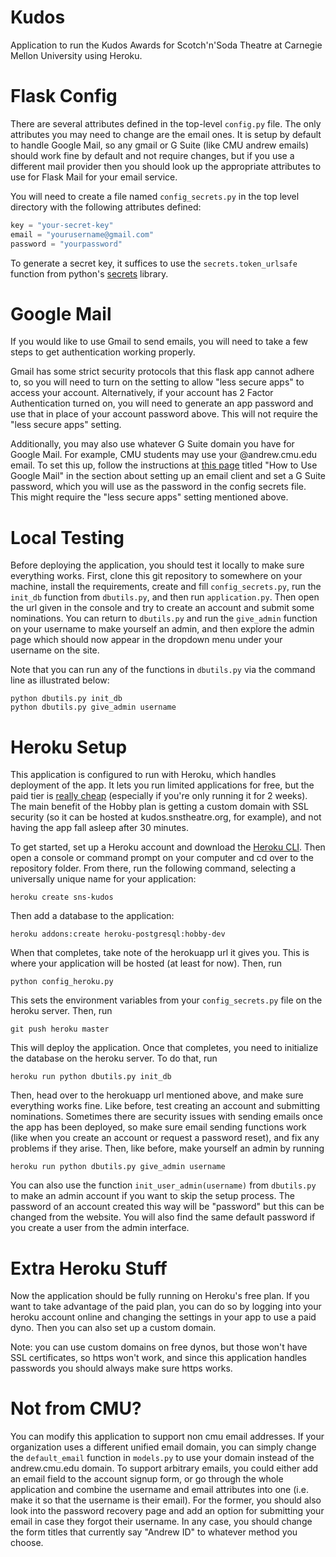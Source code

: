 # Kudos

Application to run the Kudos Awards for Scotch'n'Soda Theatre at Carnegie Mellon University using Heroku.

# Flask Config

There are several attributes defined in the top-level `config.py` file. The only attributes you may need to change are the email ones. It is setup by default to handle Google Mail, so any gmail or G Suite (like CMU andrew emails) should work fine by default and not require changes, but if you use a different mail provider then you should look up the appropriate attributes to use for Flask Mail for your email service.

You will need to create a file named `config_secrets.py` in the top level directory with the following attributes defined:

```python
key = "your-secret-key"
email = "yourusername@gmail.com"
password = "yourpassword"
```

To generate a secret key, it suffices to use the `secrets.token_urlsafe` function from python's [secrets](https://docs.python.org/3/library/secrets.html#secrets.token_urlsafe "secrets") library.

# Google Mail

If you would like to use Gmail to send emails, you will need to take a few steps to get authentication working properly.

Gmail has some strict security protocols that this flask app cannot adhere to, so you will need to turn on the setting to allow "less secure apps" to access your account. Alternatively, if your account has 2 Factor Authentication turned on, you will need to generate an app password and use that in place of your account password above. This will not require the "less secure apps" setting.

Additionally, you may also use whatever G Suite domain you have for Google Mail. For example, CMU students may use your @andrew.cmu.edu email. To set this up, follow the instructions at [this page](https://www.cmu.edu/computing/services/comm-collab/email-calendar/google/how-to/index.html "this page") titled "How to Use Google Mail" in the section about setting up an email client and set a G Suite password, which you will use as the password in the config secrets file. This might require the "less secure apps" setting mentioned above.

# Local Testing

Before deploying the application, you should test it locally to make sure everything works. First, clone this git repository to somewhere on your machine, install the requirements, create and fill `config_secrets.py`, run the `init_db` function from `dbutils.py`, and then run `application.py`. Then open the url given in the console and try to create an account and submit some nominations. You can return to `dbutils.py` and run the `give_admin` function on your username to make yourself an admin, and then explore the admin page which should now appear in the dropdown menu under your username on the site.

Note that you can run any of the functions in `dbutils.py` via the command line as illustrated below:

```
python dbutils.py init_db
python dbutils.py give_admin username
```

# Heroku Setup

This application is configured to run with Heroku, which handles deployment of the app. It lets you run limited applications for free, but the paid tier is [really cheap](https://www.heroku.com/pricing "really cheap") (especially if you're only running it for 2 weeks). The main benefit of the Hobby plan is getting a custom domain with SSL security (so it can be hosted at kudos.snstheatre.org, for example), and not having the app fall asleep after 30 minutes.

To get started, set up a Heroku account and download the [Heroku CLI](https://devcenter.heroku.com/articles/heroku-cli "Heroku CLI"). Then open a console or command prompt on your computer and cd over to the repository folder. From there, run the following command, selecting a universally unique name for your application:

```
heroku create sns-kudos
```

Then add a database to the application:

```
heroku addons:create heroku-postgresql:hobby-dev
```

When that completes, take note of the herokuapp url it gives you. This is where your application will be hosted (at least for now). Then, run

```
python config_heroku.py
```

This sets the environment variables from your `config_secrets.py` file on the heroku server. Then, run

```
git push heroku master
```

This will deploy the application. Once that completes, you need to initialize the database on the heroku server. To do that, run

```
heroku run python dbutils.py init_db
```

Then, head over to the herokuapp url mentioned above, and make sure everything works fine. Like before, test creating an account and submitting nominations. Sometimes there are security issues with sending emails once the app has been deployed, so make sure email sending functions work (like when you create an account or request a password reset), and fix any problems if they arise. Then, like before, make yourself an admin by running

```
heroku run python dbutils.py give_admin username
```

You can also use the function `init_user_admin(username)` from `dbutils.py` to make an admin account if you want to skip the setup process. The password of an account created this way will be "password" but this can be changed from the website. You will also find the same default password if you create a user from the admin interface.

# Extra Heroku Stuff

Now the application should be fully running on Heroku's free plan. If you want to take advantage of the paid plan, you can do so by logging into your heroku account online and changing the settings in your app to use a paid dyno. Then you can also set up a custom domain.

Note: you can use custom domains on free dynos, but those won't have SSL certificates, so https won't work, and since this application handles passwords you should always make sure https works.

# Not from CMU?

You can modify this application to support non cmu email addresses. If your organization uses a different unified email domain, you can simply change the `default_email` function in `models.py` to use your domain instead of the andrew.cmu.edu domain. To support arbitrary emails, you could either add an email field to the account signup form, or go through the whole application and combine the username and email attributes into one (i.e. make it so that the username is their email). For the former, you should also look into the password recovery page and add an option for submitting your email in case they forgot their username. In any case, you should change the form titles that currently say "Andrew ID" to whatever method you choose.
